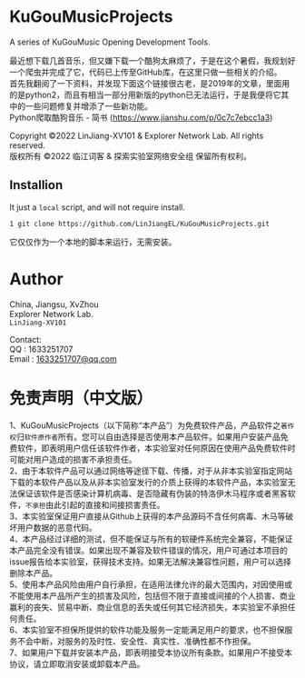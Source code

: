# KuGouMusicProjects
A series of KuGouMusic Opening Development Tools.  
  
最近想下载几首音乐，但又嫌下载一个酷狗太麻烦了，于是在这个暑假，我规划好一个爬虫并完成了它，代码已上传至GitHub库，在这里只做一些相关的介绍。  
首先我翻阅了一下资料，并发现下面这个链接很古老，是2019年的文章，里面用的是python2，而且有相当一部分用新版的python已无法运行，于是我便将它其中的一些问题修复并增添了一些新功能。  
Python爬取酷狗音乐 - 简书 (https://www.jianshu.com/p/0c7c7ebcc1a3)

Copyright ©2022 LinJiang-XV101 & Explorer Network Lab. All rights reserved.  
版权所有 ©2022 临江词客 & 探索实验室网络安全组 保留所有权利。  

## Installion
It just a `local` script, and will not require install.  

```
1 git clone https://github.com/LinJiangEL/KuGouMusicProjects.git
```

它仅仅作为一个本地的脚本来运行，无需安装。


# Author
China, Jiangsu, XvZhou  
Explorer Network Lab.  
`LinJiang-XV101`

Contact:  
QQ    : 1633251707  
Email : 1633251707@qq.com  

# 免责声明（中文版）
1、KuGouMusicProjects（以下简称“本产品”）为免费软件产品，产品软件之`著作权`归`软件原作者`所有。您可以自由选择是否使用本产品软件。如果用户安装产品免费软件，即表明用户信任该软件作者，本实验室对任何原因在使用产品免费软件时可能对用户造成的损害不承担责任。  
2、由于本软件产品可以通过网络等途径下载、传播，对于从非本实验室指定网站下载的本软件产品以及从非本实验室发行的介质上获得的本软件产品，本实验室无法保证该软件是否感染计算机病毒、是否隐藏有伪装的特洛伊木马程序或者黑客软件，`不承担`由此引起的直接和间接损害责任。  
3、本实验室保证用户直接从Github上获得的本产品源码不含任何病毒、木马等破坏用户数据的恶意代码。  
4、本产品经过详细的测试，但不能保证与所有的软硬件系统完全兼容，不能保证本产品完全没有错误。如果出现不兼容及软件错误的情况，用户可通过本项目的issue报告给本实验室，获得技术支持。如果无法解决兼容性问题，用户可以选择删除本产品。  
5、使用本产品风险由用户自行承担，在适用法律允许的最大范围内，对因使用或不能使用本产品所产生的损害及风险，包括但不限于直接或间接的个人损害、商业赢利的丧失、贸易中断、商业信息的丢失或任何其它经济损失，本实验室不承担任何责任。  
6、本实验室不担保所提供的软件功能及服务一定能满足用户的要求，也不担保服务不会中断，对服务的及时性、安全性、真实性、准确性都不作担保。  
7、如果用户下载并安装本产品，即表明接受本协议所有条款。如果用户不接受本协议，请立即取消安装或卸载本产品。  
